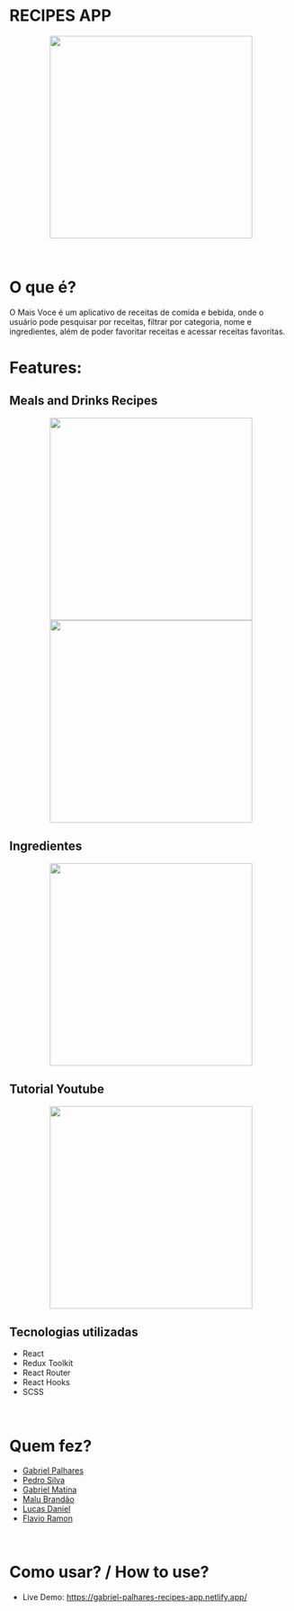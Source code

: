# RECIPES APP

<p align="center">
  <img src='imagesReadme/recipesAppLogin.png' width='360px'>
</p>

<br>

# O que é? 

O Mais Voce é um aplicativo de receitas de comida e bebida, onde o usuário pode pesquisar por receitas, filtrar por categoria, nome e ingredientes, além de poder favoritar receitas e acessar receitas favoritas.
<br>

# Features:
## Meals and Drinks Recipes

<p align="center">
 <img src='imagesReadme/recipeAppMeals.png' width='360px'>
  </div>
 <img src='imagesReadme/recipesAppDrinks.png' width='360px'></p>
 
## Ingredientes
<p align="center"><img src='imagesReadme/recipesAppIngredients.png' width='360px'></p>

## Tutorial Youtube
<p align="center"><img src='imagesReadme/recipesAppYoutubeVideo.png' width='360px'></p>


## Tecnologias utilizadas
- React
- Redux Toolkit
- React Router
- React Hooks
- SCSS

<br>

# Quem fez? 
- [Gabriel Palhares](https://github.com/GPalhares)
- [Pedro Silva](https://github.com/opedrodev)
- [Gabriel Matina](https://github.com/gabrielmatina)
- [Malu Brandão](https://github.com/malubrandaor)
- [Lucas Daniel](https://github.com/LDRezende)
- [Flavio Ramon](https://github.com/flavioramonnunes)

<br>

# Como usar? / How to use?
- Live Demo: https://gabriel-palhares-recipes-app.netlify.app/
